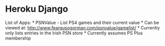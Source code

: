 # Heroku Django

List of Apps:
    * PSNValue - List PS4 games and their current value
        * Can be viewed at: http://www.feargusogorman.com/psnvalue/gamelist/
        * Currently only lists entries in the Irish PSN store
        * Currently assumes PS Plus membership
